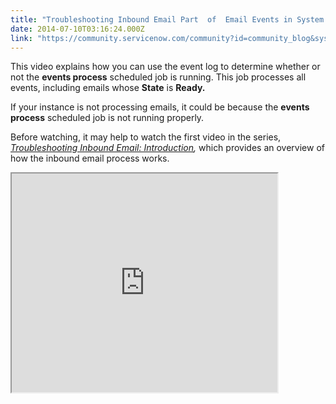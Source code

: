 ```yaml
---
title: "Troubleshooting Inbound Email Part  of  Email Events in System Logs"
date: 2014-07-10T03:16:24.000Z
link: "https://community.servicenow.com/community?id=community_blog&sys_id=d71ea26ddbd0dbc01dcaf3231f961906"
---
```

<p class="p1">This video explains how you can use the event log to determine whether or not the <strong>events process</strong> scheduled job is running. This job processes all events, including emails whose <strong>State</strong> is <strong>Ready.</strong></p><p class="p2"></p><p class="p1">If your instance is not processing emails, it could be because the <strong>events process</strong> scheduled job is not running properly.</p><p class="p2"></p><p class="p3">Before watching, it may help to watch the first video in the series, <a _jive_internal="true" data-containerid="2927" data-containertype="37" data-objectid="3203" data-objecttype="38" href="/community?id=community_blog&sys_id=9ddc6665dbd0dbc01dcaf3231f9619f2"><span><em>Troubleshooting Inbound Email: Introduction</em></span></a><em>, </em>which provides an overview of how the inbound email process works.</p><p class="p3"></p><p class="p3"><iframe src="https://youtube.com/embed/ZQF4wGjG20w" width="425" height="350"/></p><p class="p3"></p><p class="jive-blog-post-message" style="font-weight: inherit; font-style: inherit; font-family: inherit; color: #666666;"><span style="font-weight: inherit; font-style: inherit; font-size: 10pt; font-family: inherit;">For more information on Inbound Email, see:</span></p><p class="jive-blog-post-message" style="font-weight: inherit; font-style: inherit; font-family: inherit; color: #666666;"><span style="font-weight: inherit; font-style: inherit; font-size: 10pt; font-family: inherit;"><br/></span></p><p class="p1" style="font-weight: inherit; font-style: inherit; font-family: inherit; color: #666666;"><span style="font-weight: inherit; font-style: inherit; font-size: 10pt; font-family: inherit;">ServiceNow Knowledge Base</span></p><p class="p1" style="font-weight: inherit; font-style: inherit; font-family: inherit; color: #666666;"><span style="font-weight: inherit; font-style: inherit; font-size: 10pt; font-family: inherit;"><a title="k-external-small" class="jive-link-external-small" href="https://hi.service-now.com/kb_view.do?sysparm_article=KB0524472" rel="nofollow" style="font-weight: inherit; font-style: inherit; font-family: inherit; color: #000000;" target="_blank">ServiceNow KB: Inbound Email Troubleshooting (KB0524472)</a></span></p><p class="p1" style="font-weight: inherit; font-style: inherit; font-family: inherit; color: #666666;"><span style="font-weight: inherit; font-style: inherit; font-size: 10pt; font-family: inherit;"><br/></span></p><p class="p1" style="font-weight: inherit; font-style: inherit; font-family: inherit; color: #666666;"><span style="font-weight: inherit; font-style: inherit; font-size: 10pt; font-family: inherit;">Your feedback helps us better serve you! Did you find this video helpful? Leave us a comment to tell us why or why not.</span></p>